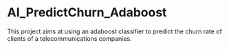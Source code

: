 # AI_PredictChurn_Adaboost
This project aims at using an adaboost classifier to predict the churn rate of clients of a telecommunications companies.
